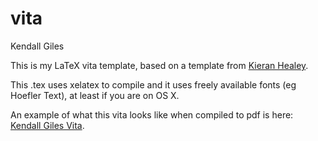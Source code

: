 # vita

Kendall Giles

This is my LaTeX vita template, based on a template from [Kieran Healey](http://kjhealy.github.io/kjh-vita/).

This .tex uses xelatex to compile and it uses freely available fonts (eg Hoefler Text), at least if you are on OS X.

An example of what this vita looks like when compiled to pdf is here: [Kendall Giles Vita](https://www.kendallgiles.com/kendall_giles_vita.pdf).